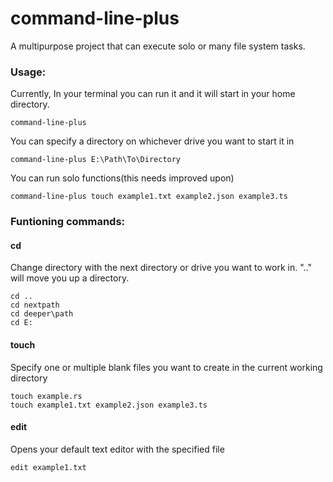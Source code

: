 # command-line-plus
A multipurpose project that can execute solo or many file system tasks.

### Usage:
Currently, In your terminal you can run it and it will start in your home directory.
```
command-line-plus
```
You can specify a directory on whichever drive you want to start it in
```
command-line-plus E:\Path\To\Directory
```
You can run solo functions(this needs improved upon)
```
command-line-plus touch example1.txt example2.json example3.ts
```

### Funtioning commands:
#### cd
Change directory with the next directory or drive you want to work in. ".." will move you up a directory.
```
cd ..
cd nextpath
cd deeper\path
cd E:
```
#### touch
Specify one or multiple blank files you want to create in the current working directory
```
touch example.rs
touch example1.txt example2.json example3.ts
```

#### edit
Opens your default text editor with the specified file
```
edit example1.txt
```